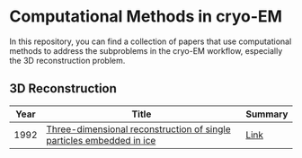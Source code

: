# Computational Methods in cryo-EM

In this repository, you can find a collection of papers that use computational methods to address the subproblems in the cryo-EM workflow, especially the 3D reconstruction problem.
 
## 3D Reconstruction

|Year|Title|Summary|
|-----|-----|-----|
|1992|[Three-dimensional reconstruction of single particles embedded in ice](https://www.sciencedirect.com/science/article/abs/pii/030439919290233A)|[Link](https://docs.google.com/document/d/1ac22gWM7SBeIpnEA03AvReIOvElROb4Qt-2qFb1h4iA/edit?usp=sharing)|
